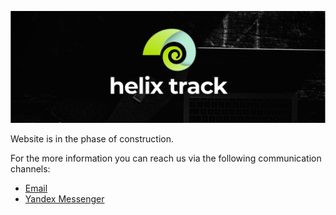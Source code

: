 ![JIRA alternative for the free world!](assets/Wide_Black.png)

Website is in the phase of construction.

For the more information you can reach us via the following communication channels: 

- [Email](svyaz.s.ulitkami@helixtrack.io)
- [Yandex Messenger](https://yandex.ru/chat/#/join/8813765f-4288-49e9-8c65-1e088f988587)


